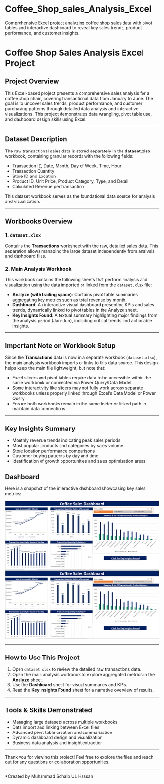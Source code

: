 # Coffee_Shop_sales_Analysis_Excel
Comprehensive Excel project analyzing coffee shop sales data with pivot tables and interactive dashboard to reveal key sales trends, product performance, and customer insights.


# Coffee Shop Sales Analysis Excel Project

## Project Overview  
This Excel-based project presents a comprehensive sales analysis for a coffee shop chain, covering transactional data from January to June. The goal is to uncover sales trends, product performance, and customer purchasing patterns through detailed data analysis and interactive visualizations. This project demonstrates data wrangling, pivot table use, and dashboard design skills using Excel.

---

## Dataset Description  
The raw transactional sales data is stored separately in the **dataset.xlsx** workbook, containing granular records with the following fields:

- Transaction ID, Date, Month, Day of Week, Time, Hour  
- Transaction Quantity  
- Store ID and Location  
- Product ID, Unit Price, Product Category, Type, and Detail  
- Calculated Revenue per transaction  

This dataset workbook serves as the foundational data source for analysis and visualization.

---

## Workbooks Overview  

### 1. `dataset.xlsx`  
Contains the **Transactions** worksheet with the raw, detailed sales data. This separation allows managing the large dataset independently from analysis and dashboard files.

### 2. Main Analysis Workbook  
This workbook contains the following sheets that perform analysis and visualization using the data imported or linked from the `dataset.xlsx` file:

- **Analyze (with trailing space)**: Contains pivot table summaries aggregating key metrics such as total revenue by month.  
- **Dashboard**: An interactive visual dashboard presenting KPIs and sales trends, dynamically linked to pivot tables in the Analyze sheet.  
- **Key Insights Found**: A textual summary highlighting major findings from the analysis period (Jan–Jun), including critical trends and actionable insights.

---

## Important Note on Workbook Setup  
Since the **Transactions** data is now in a separate workbook (`dataset.xlsx`), the main analysis workbook imports or links to this data source. This design helps keep the main file lightweight, but note that:

- Excel slicers and pivot tables require data to be accessible within the same workbook or connected via Power Query/Data Model.  
- Some interactivity like slicers may not fully work across separate workbooks unless properly linked through Excel’s Data Model or Power Query.  
- Ensure both workbooks remain in the same folder or linked path to maintain data connections.

---

## Key Insights Summary  
- Monthly revenue trends indicating peak sales periods  
- Most popular products and categories by sales volume  
- Store location performance comparisons  
- Customer buying patterns by day and time  
- Identification of growth opportunities and sales optimization areas

## Dashboard
Here is a snapshot of the interactive dashboard showcasing key sales metrics:

![Dashboard Overview](DashBoard.png)
![Dashboard_Overview](DashBoard.PNG)

---

## How to Use This Project  
1. Open `dataset.xlsx` to review the detailed raw transactions data.  
2. Open the main analysis workbook to explore aggregated metrics in the **Analyze** sheet.  
3. Use the **Dashboard** sheet for visual summaries and KPIs.  
4. Read the **Key Insights Found** sheet for a narrative overview of results.

---

## Tools & Skills Demonstrated  
- Managing large datasets across multiple workbooks  
- Data import and linking between Excel files  
- Advanced pivot table creation and summarization  
- Dynamic dashboard design and visualization  
- Business data analysis and insight extraction

---

Thank you for viewing this project! Feel free to explore the files and reach out for any questions or collaboration opportunities.

---

*Created by Muhammad Sohaib UL Hassan
